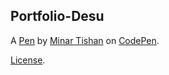 Portfolio-Desu
--------------


A [Pen](http://codepen.io/undeaddovahkin/pen/ONmqqP) by [Minar Tishan](http://codepen.io/undeaddovahkin) on [CodePen](http://codepen.io/).

[License](http://codepen.io/undeaddovahkin/pen/ONmqqP/license).